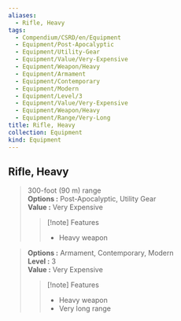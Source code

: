 ```yaml
---
aliases:
  - Rifle, Heavy
tags:
  - Compendium/CSRD/en/Equipment
  - Equipment/Post-Apocalyptic
  - Equipment/Utility-Gear
  - Equipment/Value/Very-Expensive
  - Equipment/Weapon/Heavy
  - Equipment/Armament
  - Equipment/Contemporary
  - Equipment/Modern
  - Equipment/Level/3
  - Equipment/Value/Very-Expensive
  - Equipment/Weapon/Heavy
  - Equipment/Range/Very-Long
title: Rifle, Heavy
collection: Equipment
kind: Equipment
---
```

## Rifle, Heavy  
  
>300-foot (90 m) range  
> **Options :** Post-Apocalyptic, Utility Gear  
> **Value :** Very Expensive  
>>[!note] Features  
>> - Heavy weapon  
  
>  
> **Options :** Armament, Contemporary, Modern  
> **Level :** 3  
> **Value :** Very Expensive  
>>[!note] Features  
>> - Heavy weapon  
>> - Very long range